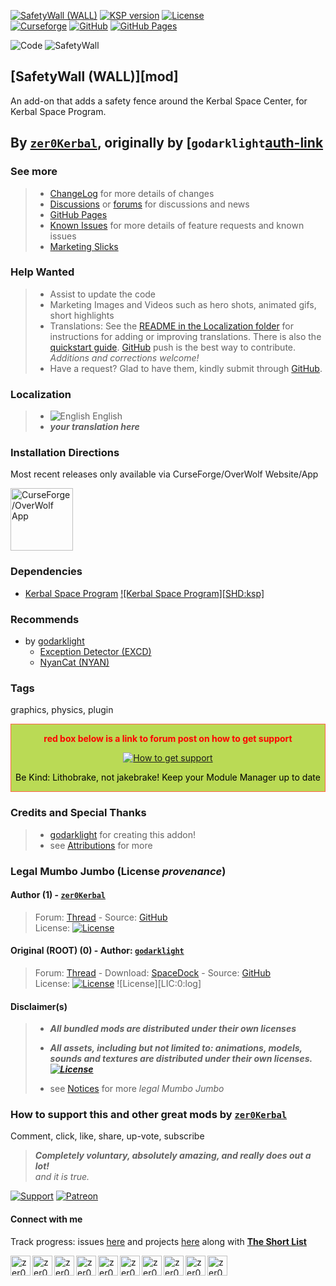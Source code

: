 <!-- readme.md v1.3.0.0
SafetyWall (WALL)
created: 23 Nov 2014
updated: 03 May 2023

TEMPLATE: readme.md v1.7.2.2
created: 17 Jul 2017
updated: 01 May 2023

THIS FILE: CC BY-ND 4.0 by zer0Kerbal -->

[![SafetyWall (WALL)][SHD:mod]][CURSFG:url]
[![KSP version][KSP:shd]][KSP:url] [![License][LIC:shd]][LIC:url]  
[![Curseforge][CURSFG:shd]][CURSFG:url] [![GitHub][GITHUB:shd]][GITHUB:url] 
[![GitHub Pages][SHD:pgs]][pages]

![Code][SHD:cde] ![SafetyWall][SHD:dll]

## [SafetyWall (WALL)][mod]

An add-on that adds a safety fence around the Kerbal Space Center, for Kerbal Space Program.

## By [`zer0Kerbal`][zer0Kerbal], originally by [`godarklight`[auth-link]

### See more

>* [ChangeLog][chlog] for more details of changes
>* [Discussions][discu] or [forums][forum] for discussions and news
>* [GitHub Pages][pages]
>* [Known Issues][issue] for more details of feature requests and known issues
>* [Marketing Slicks][markt]

### Help Wanted

> * Assist to update the code
> * Marketing Images and Videos such as hero shots, animated gifs, short highlights
> * Translations: See the [README in the Localization folder][lreadme] for instructions for adding or improving translations. There is also the [quickstart guide][qstart]. [GitHub][GitHub:url] push is the best way to contribute. *Additions and corrections welcome!*
> * Have a request? Glad to have them, kindly submit through [GitHub][issue].

### Localization

>* ![English][EN] English
>* ***your translation here***

### Installation Directions

Most recent releases only available via CurseForge/OverWolf Website/App

<a href="https://download.curseforge.com/"><img src="https://www.overwolf.com/brand-guidelines/img/logo2.svg" alt="CurseForge/OverWolf App" height="100px"></a>

### Dependencies

* [Kerbal Space Program][KSP:url] [![Kerbal Space Program][SHD:ksp]][KSP:url]

### Recommends

* by [godarklight][auth-link]
  * [Exception Detector (EXCD)][EXCD]
  * [NyanCat (NYAN)][NYAN]

### Tags

graphics, physics, plugin

<div style="border:0.5px solid Tomato; background-color: #BADA55; color: #FF0000; text-align:center">
  <p><b>red box below is a link to forum post on how to get support</b></p>
  <a href="https://forum.kerbalspaceprogram.com/index.php?/topic/83212-*">
    <p><img src="https://i.postimg.cc/vHP6zmrw/image.png" alt="How to get support"></p></a>
  <p style="color: #000000;">Be Kind: Lithobrake, not jakebrake! Keep your Module Manager up to date</p>
</div>

### Credits and Special Thanks

>* [godarklight][auth-link] for creating this addon!
>* see [Attributions][attrb] for more

### Legal Mumbo Jumbo (License *provenance*)

#### Author (1) - [`zer0Kerbal`][zer0Kerbal]

> Forum: [Thread][forum] - Source: [GitHub][GITHUB:url]  
> License: [![License][LIC:shd]][LIC:url]

#### Original (ROOT) (0) - Author: [`godarklight`][auth-link]

> Forum: [Thread][MOD:0:thread] - Download: [SpaceDock][MOD:0:dnload] - Source: [GitHub][MOD:0:source]  
> License: [![License][LIC:0:shd]][LIC:0:url] ![License][LIC:0:log]

#### Disclaimer(s)
>
>* ***All bundled mods are distributed under their own licenses***  
>* ***All assets, including but not limited to: animations, models, sounds and textures are distributed under their own licenses. [![License][LIC:sp:shd]][LIC:sp:url]***
>
>* see [Notices][notic] for more *legal Mumbo Jumbo*

### How to support this and other great mods by [`zer0Kerbal`][zer0Kerbal]

Comment, click, like, share, up-vote, subscribe

> ***Completely voluntary, absolutely amazing, and really does out a lot!***  
> *and it is true.*

[![Support][PAYPAL:img]][PAYPAL:url] [![Patreon][PATREON:img]][PATREON:url]

<!-- links -->
[attrb]: https://raw.githubusercontent.com/zer0Kerbal/SafetyWall/master/Attribution.md "Attribution"
[chlog]: https://raw.githubusercontent.com/zer0Kerbal/SafetyWall/master/changelog.md  "Changelog"
[discu]: https://github.com/zer0Kerbal/SafetyWall/discussions "Discussions"
[forum]: https://forum.kerbalspaceprogram.com/index.php?/topic/207496-*/ "SafetyWall (WALL)"
[issue]: https://github.com/zer0Kerbal/SafetyWall/wiki/Known-Issues "GitHub Issues"
[markt]: https://zer0kerbal.github.io/SafetyWall/Marketing "Marketing Slicks"
[notic]: https://zer0kerbal.github.io/SafetyWall/Notices "Notices"
[pages]: https://zer0kerbal.github.io/SafetyWall/ "GitHub Pages"

<!--- shields -->
[SHD:cde]: https://img.shields.io/endpoint?url=https://raw.githubusercontent.com/zer0Kerbal/SafetyWall/master/json/code.json
[SHD:dll]: https://img.shields.io/endpoint?url=https://raw.githubusercontent.com/zer0Kerbal/SafetyWall/master/json/dll.json
[SHD:mod]: https://img.shields.io/endpoint?url=https://raw.githubusercontent.com/zer0Kerbal/SafetyWall/master/json/mod.json
[SHD:pgs]: https://github.com/zer0Kerbal/SafetyWall/actions/workflows/pages/pages-build-deployment/badge.svg "GitHub IO"

<!--- mod provenance -->
[MOD:0:dnload]: https://spacedock.info/mod/457 "SpaceDock"  
[MOD:0:source]: https://github.com/godarklight/KSPSafetyWall "GitHub"
[MOD:0:thread]:https://forum.kerbalspaceprogram.com/index.php?/topic/91042-*/ "KSP Forum"  

<!--- license provenance-->
[LIC:0:url]: https://unlicense.org/ "Unilicense"
[LIC:0:shd]: https://img.shields.io/badge/License-Unilicense-black?style=plastic&labelColor=white "Unilicense"

[LIC:url]: https://choosealicense.com/licenses/bsd-2-clause/ "SimpleBSD-2"
[LIC:shd]: https://img.shields.io/endpoint?url=https://raw.githubusercontent.com/zer0Kerbal/SafetyWall/master/json/license.json "SimpleBSD-2"

[LIC:sp:url]: https://en.wikipedia.org/wiki/All_rights_reserved "All Rights Reserved"
[LIC:sp:shd]: https://img.shields.io/badge/License-All%20Rights%20Reserved-white?labelColor=black&style=plastic 

<!--- release links -->
[CURSFG:url]: https://www.curseforge.com/kerbal/ksp-mods/SafetyWall "Curseforge"
[CURSFG:shd]: https://img.shields.io/badge/CurseForge-Listed-white.svg?labelColor=6441A4&style=plastic&logo=curseforge "Curseforge"

[GITHUB:url]: https://github.com/zer0Kerbal/SafetyWall/ "GitHub"
[GITHUB:shd]: https://img.shields.io/badge/Github-Listed-white.svg?labelColor=181717&style=plastic&logo=github "GitHub"

<!-- Kerbal Space Program -->
[KSP:url]: https://kerbalspaceprogram.com/ "Kerbal Space Program"
[KSP:shd]: https://img.shields.io/endpoint?url=https://raw.githubusercontent.com/zer0Kerbal/SafetyWall/master/json/ksp.json "Kerbal Space Program"

<!-- links to add-ons/mods -->
[EXCD]: https://www.curseforge.com/kerbal/ksp-mods/ExceptionDetector "Exception Detector (EXCD)"
[NYAN]: https://www.curseforge.com/kerbal/ksp-mods/NyanCat "NyanCat (NYAN)"

[auth-link]: https://forum.kerbalspaceprogram.com/index.php?/profile/92588-*/ "godarklight"  
[zer0Kerbal]: https://forum.kerbalspaceprogram.com/index.php?/profile/190933-*/ "zer0Kerbal"

<!-- financial support -->
[PAYPAL:img]: https://img.shields.io/badge/Buy%20me%20some%20-LFO-BADA55?style=for-the-badge&logo=paypal&labelColor=FFDD00/ "PayPal"
[PAYPAL:url]: https://www.paypal.com/donate/?hosted_button_id=DC22YHMEJREKL "PayPal"
[PATREON:img]: https://img.shields.io/badge/Patreon%20-Patreonize-FF424D?style=for-the-badge&logo=patreon/ "Patreon"
[PATREON:url]: https://www.patreon.com/zer0Kerbal/membership "Patreon"

<!-- Localization -->
[lreadme]: https://github.com/zer0Kerbal/zer0Kerbal/blob/master/Localization/readme.md "Localization Readme"
[qstart]: https://github.com/zer0Kerbal/zer0Kerbal/blob/master/Localization/quickstart.md "Quickstart"
[EN]: https://raw.githubusercontent.com/zer0Kerbal/zer0Kerbal/master/img/EN.png "English"

[curseforge]: https://www.curseforge.com/members/zer0kerbal/projects
[reddit]: https://www.reddit.com/user/zer0Kerbal
[twitch]: https://www.twitch.tv/zer0kerbal
[twitter]: https://twitter.com/zer0Kerbal
[youtube]: https://www.youtube.com/@zer0Kerbal
[steam]: https://steamcommunity.com/id/zeroKerbal
[projects]: https://zer0kerbal.github.io/zer0Kerbal/projects.html

#### Connect with me

Track progress: issues [here][issue] and projects [here](https://github.com/zer0Kerbal/SafetyWall/projects/) along with **[The Short List](https://github.com/users/zer0Kerbal/projects/27)**

[<img align="left" alt="zer0Kerbal | kerbalspaceprogram.com" width="32px" src="https://cdn.icon-icons.com/icons2/1381/PNG/32/kerbalspaceprogram_93898.png" />][zer0Kerbal] [<img align="left" alt="zer0Kerbal | CurseForge" width="32px" src="https://cdn.jsdelivr.net/npm/simple-icons@v3/icons/curseforge.svg" />][curseforge] [<img align="left" alt="zer0Kerbal | reddit" width="32px" src="https://cdn.icon-icons.com/icons2/1945/PNG/512/iconfinder-reddit-4661631_122483.png" />][reddit] [<img align="left" alt="zer0Kerbal | Patreon" width="32px" src="https://cdn.icon-icons.com/icons2/2429/PNG/512/patreon_logo_icon_147253.png" />][PATREON:url] [<img align="left" alt="zer0Kerbal | YouTube" width="32px" src="https://cdn.icon-icons.com/icons2/836/PNG/512/Youtube_icon-icons.com_66802.png" />][youtube] [<img align="left" alt="zer0Kerbal | Twitch" width="32px" src="https://cdn.icon-icons.com/icons2/2699/PNG/512/twitch_logo_icon_170383.png" />][twitch] [<img align="left" alt="zer0Kerbal | PayPal" width="32px" src="https://cdn.icon-icons.com/icons2/2699/PNG/512/paypal_logo_icon_168055.png" />][PAYPAL:url] [<img align="left" alt="zer0Kerbal | steam" width="32px" src="https://icons.iconarchive.com/icons/3xhumed/mega-games-pack-05/48/Steam-icon.png" />][steam] [<img align="left" alt="zer0Kerbal | Twitter" width="32px" src="https://raw.githubusercontent.com/zer0Kerbal/zer0Kerbal/master/img/twitter-32.ico" />][twitter] [<img align="left" alt="zer0Kerbal | project list" width="32px" src="https://www.pngall.com/wp-content/uploads/5/Vector-Checklist-PNG-HD-Image-180x180.png" />][projects]</br>